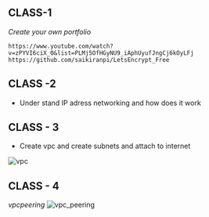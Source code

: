 ## CLASS-1
*Create your own portfolio*
```
https://www.youtube.com/watch?v=zPYVI6ciX_0&list=PLMj5OfHGyNU9_iAphUyufJngCj6kOyLFj
https://github.com/saikiranpi/LetsEncrypt_Free
```
## CLASS -2
* Under stand IP adress networking and how does it work

## CLASS - 3
* Create vpc and create subnets and attach to internet

  
![vpc](https://github.com/user-attachments/assets/1c1bd972-bc4a-4384-8521-2bb94923ab55)

## CLASS - 4

*vpcpeering*
![vpc_peering](https://github.com/user-attachments/assets/3bceb1aa-571e-43f0-bcee-cedf914f6ab8)
